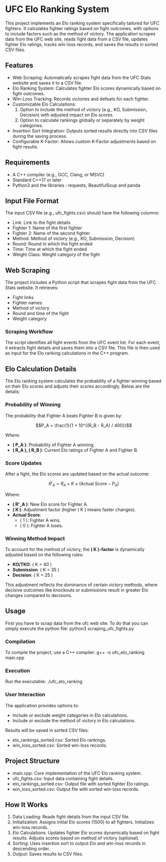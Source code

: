 # UFC Elo Ranking System
This project implements an Elo ranking system specifically tailored for UFC fighters. It calculates fighter ratings based on fight outcomes, with options to include factors such as the method of victory. The application scrapes data from the UFC web site, reads fight data from a CSV file, updates fighter Elo ratings, tracks win-loss records, and saves the results in sorted CSV files.

## Features
- Web Scraping: Automatically scrapes fight data from the UFC Stats website and saves it to a CSV file.
- Elo Ranking System: Calculates fighter Elo scores dynamically based on fight outcomes.
- Win-Loss Tracking: Records victories and defeats for each fighter.
- Customizable Elo Calculations:
  1. Option to include the method of victory (e.g., KO, Submission, Decision) with adjusted impact on Elo scores.
  2. Option to calculate rankings globally or separately by weight categories.
- Insertion Sort Integration: Outputs sorted results directly into CSV files during the saving process.
- Configurable K-Factor: Allows custom K-Factor adjustments based on fight results.

## Requirements
- A C++ compiler (e.g., GCC, Clang, or MSVC)
- Standard C++17 or later
- Python3 and the libraries : requests, BeautifulSoup and panda

## Input File Format
The input CSV file (e.g., ufc_fights.csv) should have the following columns:
- Link: Link to the fight details
- Fighter 1: Name of the first fighter
- Fighter 2: Name of the second fighter
- Method: Method of victory (e.g., KO, Submission, Decision)
- Round: Round in which the fight ended
- Time: Time at which the fight ended
- Weight Class: Weight category of the fight

## Web Scraping
The project includes a Python script that scrapes fight data from the UFC Stats website. It retrieves:
- Fight links
- Fighter names
- Method of victory
- Round and time of the fight
- Weight category

### Scraping Workflow
The script identifies all fight events from the UFC event list.
For each event, it extracts fight details and saves them into a CSV file.
This file is then used as input for the Elo ranking calculations in the C++ program.

## Elo Calculation Details

The Elo ranking system calculates the probability of a fighter winning based on their Elo scores and adjusts their scores accordingly. Below are the details:

### Probability of Winning

The probability that Fighter A beats Fighter B is given by:

```math
P_A = \frac{1}{1 + 10^{(R_B - R_A) / 400}}
```

Where:
- **\( P_A \)**: Probability of Fighter A winning.
- **\( R_A \), \( R_B \)**: Current Elo ratings of Fighter A and Fighter B.

### Score Updates

After a fight, the Elo scores are updated based on the actual outcome:

```math
R'_A = R_A + K \times (\text{Actual Score} - P_A)
```

Where:
- **\( R'_A \)**: New Elo score for Fighter A.
- **\( K \)**: Adjustment factor (higher \( K \) means faster changes).
- **Actual Score**:
  - \( 1 \): Fighter A wins.
  - \( 0 \): Fighter A loses.

### Winning Method Impact

To account for the method of victory, the **\( K \)-factor** is dynamically adjusted based on the following rules:

- **KO/TKO**: \( K = 40 \)
- **Submission**: \( K = 35 \)
- **Decision**: \( K = 25 \)

This adjustment reflects the dominance of certain victory methods, where decisive outcomes like knockouts or submissions result in greater Elo changes compared to decisions.

## Usage
First you have to scrap data from the ufc web site. To do that you can simply execute the python file: 
python3 scraping_ufc_fights.py

### Compilation
To compile the project, use a C++ compiler:
g++ -o ufc_elo_ranking main.cpp

### Execution
Run the executable:
./ufc_elo_ranking

### User Interaction
The application provides options to:
- Include or exclude weight categories in Elo calculations.
- Include or exclude the method of victory in Elo calculations.

Results will be saved in sorted CSV files:
- elo_rankings_sorted.csv: Sorted Elo rankings.
- win_loss_sorted.csv: Sorted win-loss records.

## Project Structure
- main.cpp: Core implementation of the UFC Elo ranking system.
- ufc_fights.csv: Input data containing fight details.
- elo_rankings_sorted.csv: Output file with sorted fighter Elo ratings.
- win_loss_sorted.csv: Output file with sorted win-loss records.

## How It Works
1. Data Loading:
 Reads fight details from the input CSV file.
2. Initialization:
 Assigns initial Elo scores (1500) to all fighters.
 Initializes win-loss records.
3. Elo Calculations:
 Updates fighter Elo scores dynamically based on fight results.
 Adjusts scores based on method of victory (optional).
4. Sorting:
 Uses insertion sort to output Elo and win-loss records in descending order.
5. Output:
 Saves results to CSV files.
